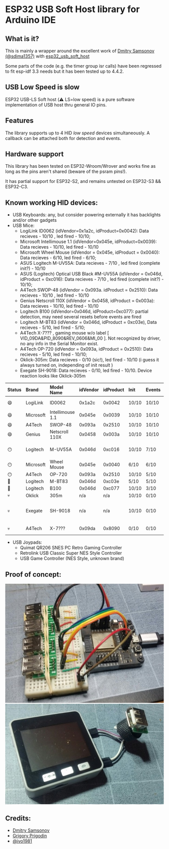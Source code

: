 # ESP32 USB Soft Host library for Arduino IDE


What is it?
-----------

This is mainly a wrapper around the excellent work of [Dmitry Samsonov (@sdima1357)](https://github.com/sdima1357)
with [esp32_usb_soft_host](https://github.com/sdima1357/esp32_usb_soft_host)

Some parts of the code (e.g. the timer group isr calls) have been regressed to fit esp-idf 3.3 needs but it has been tested up to 4.4.2.

USB Low Speed is slow
---------------------

ESP32 USB-LS Soft host (:warning: LS=low speed) is a pure software implementation of USB host thru general IO pins.


Features
--------

The library supports up to 4 HID *low speed* devices simultaneously.
A callback can be attached both for detection and events.


Hardware support
----------------

This library has been tested on ESP32-Wroom/Wrover and works fine as long as the pins aren't
shared (beware of the psram pins!).

It has partial support for ESP32-S2, and remains untested on ESP32-S3 && ESP32-C3.


Known working HID devices:
--------------------------

- USB Keyboards: any, but consider powering externally it has backlights and/or other gadgets
- USB Mice:
  - LogiLink ID0062 (idVendor=0x1a2c, idProduct=0x0042): Data recieves - 10/10 , led fired - 10/10;
  - Microsoft Intellimouse 1.1 (idVendor=0x045e, idProduct=0x0039): Data recieves - 10/10, led fired - 10/10
  - Microsoft Wheel Mouse (idVendor = 0x045e, idProduct = 0x0040): Data recieves - 6/10, led fired - 6/10;
  - ASUS Logitech M-UV55A: Data recieves - 7/10 , led fired (complete init?) - 10/10
  - ASUS (Logitech) Optical USB Black #M-UV55A (idVendor = 0x046d, idProduct = 0xc016): Data recieves - 7/10 , led fired (complete init?) - 10/10;
  - A4Tech SWOP-48 (idVendor = 0x093a. idProduct = 0x2510): Data recieves - 10/10 , led fired - 10/10
  - Genius Netscroll 110X (idVendor = 0x0458, idProduct = 0x003a): Data recieves - 10/10, led fired - 10/10
  - Logitech B100 (idVendor=0x046d, idProduct=0xc077): partial detection, may need several resets before events are fired
  - Logitech M-BT83 (idVendor = 0x046d, idProduct = 0xc03e), Data recieves - 5/10, led fired - 5/10;
  - A4Tech X-7??? , gaming mouse w/o label [ VID_09DA&PID_8090&REV_0606&MI_00 ]. Not recognized by driver, no any info in the Serial Monitor exist.
  - A4Tech OP-720 (idVendor = 0x093a, idProduct = 0x2510): Data recieves - 5/10, led fired - 10/10;
  - Oklick-305m: Data recieves - 0/10 (sic!), led fired - 10/10 (i guess it always turned on, independing of init result )
  - Exegate SH-9018: Data recieves - 0/10, led fired - 10/10. Device reaction looks like Oklick-305m


| Status    | Brand         | Model Name       | idVendor  |  idProduct | Init  | Events |              Comments                  |
|:--------- | :------------ | :--------------- |:--------- | :--------- | :-----| :----- | :------------------------------------- |
|:smile:    | LogiLink      | ID0062           | 0x1a2c    | 0x0042     | 10/10 | 10/10  | Low cost 3 buttons mouse               |
|:smile:    | Microsoft     | Intellimouse 1.1 | 0x045e    | 0x0039     | 10/10 | 10/10  |                                        |
|:smile:    | A4Tech        | SWOP-48          | 0x093a    | 0x2510     | 10/10 | 10/10  |                                        |
|:smile:    | Genius        | Netscroll 110X   | 0x0458    | 0x003a     | 10/10 | 10/10  |                                        |
|:no_mouth: | Logitech      | M-UV55A          | 0x046d    | 0xc016     | 10/10 | 7/10   | Brand is advertised as ASUS/Logitech   |
|:no_mouth: | Microsoft     | Wheel Mouse      | 0x045e    | 0x0040     | 6/10  | 6/10   |                                        |
|:no_mouth: | A4Tech        | OP-720           | 0x093a    | 0x2510     | 10/10 | 5/10   |                                        |
|:cold_face:| Logitech      | M-BT83           | 0x046d    | 0xc03e     | 5/10  | 5/10   |                                        |
|:cold_face:| Logitech      | B100             | 0x046d    | 0xc077     | 10/10 | 3/10   |                                        |
|:skull:    | Oklick        | 305m             | n/a       | n/a        | 10/10 | 0/10   |                                        |
|:skull:    | Exegate       | SH-9018          | n/a       | n/a        | 10/10 | 0/10   | Device reaction looks like Oklick-305m |
|:skull:    | A4Tech        | X-7???           | 0x09da    | 0x8090     | 0/10  | 0/10   | Gaming mouse w/o label                 |


- USB Joypads:
  - Quimat QR206 SNES PC Retro Gaming Controller
  - Retrolink USB Classic Super NES Style Controller
  - USB Game Controller (NES Style, unknown brand)



Proof of concept:
-----------------

![](extras/ESP32-USB-host.png)
![](extras/m5stack-pins_16_17.jpeg)

Credits:
--------
- [Dmitry Samsonov ](https://github.com/sdima1357)
- [Grigory Prigodin](https://github.com/zbx-sadman)
- [@ivo1981](https://github.com/ivo1981)
